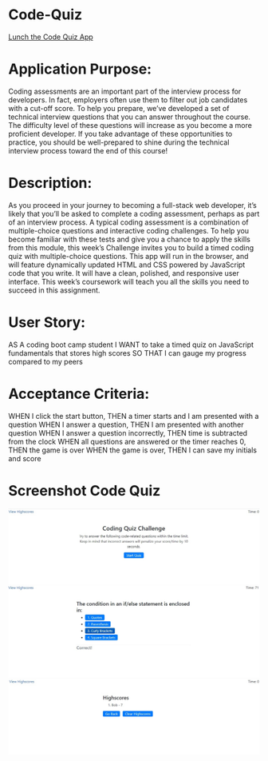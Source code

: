 # Code-Quiz
[Lunch the Code Quiz App](https://alexrahmanov.github.io/Code-Quiz/)

# Application Purpose:
Coding assessments are an important part of the interview process for developers. In fact, employers often use them to filter out job candidates with a cut-off score. To help you prepare, we’ve developed a set of technical interview questions that you can answer throughout the course. The difficulty level of these questions will increase as you become a more proficient developer. If you take advantage of these opportunities to practice, you should be well-prepared to shine during the technical interview process toward the end of this course!

# Description:
As you proceed in your journey to becoming a full-stack web developer, it’s likely that you’ll be asked to complete a coding assessment, perhaps as part of an interview process. A typical coding assessment is a combination of multiple-choice questions and interactive coding challenges.
To help you become familiar with these tests and give you a chance to apply the skills from this module, this week’s Challenge invites you to build a timed coding quiz with multiple-choice questions. This app will run in the browser, and will feature dynamically updated HTML and CSS powered by JavaScript code that you write. It will have a clean, polished, and responsive user interface. This week’s coursework will teach you all the skills you need to succeed in this assignment.

# User Story:
AS A coding boot camp student
I WANT to take a timed quiz on JavaScript fundamentals that stores high scores
SO THAT I can gauge my progress compared to my peers

# Acceptance Criteria:
WHEN I click the start button, THEN a timer starts and I am presented with a question
WHEN I answer a question, THEN I am presented with another question
WHEN I answer a question incorrectly, THEN time is subtracted from the clock
WHEN all questions are answered or the timer reaches 0, THEN the game is over
WHEN the game is over, THEN I can save my initials and score




# Screenshot Code Quiz
![Alt text](https://github.com/AlexRahmanov/Code-Quiz/blob/main/assets/img/pic1.jpg)
![Alt text](https://github.com/AlexRahmanov/Code-Quiz/blob/main/assets/img/pic2.jpg)
![Alt text](https://github.com/AlexRahmanov/Code-Quiz/blob/main/assets/img/pic3.jpg)

